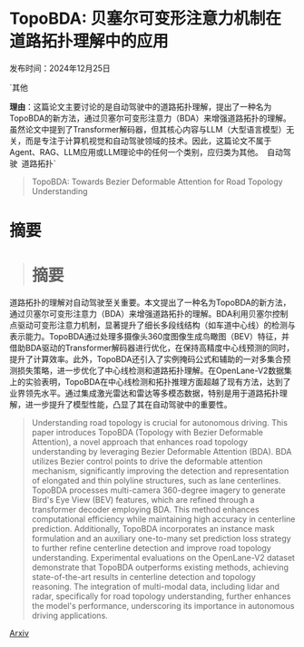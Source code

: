 # TopoBDA: 贝塞尔可变形注意力机制在道路拓扑理解中的应用

发布时间：2024年12月25日

`其他

**理由**：这篇论文主要讨论的是自动驾驶中的道路拓扑理解，提出了一种名为TopoBDA的新方法，通过贝塞尔可变形注意力（BDA）来增强道路拓扑的理解。虽然论文中提到了Transformer解码器，但其核心内容与LLM（大型语言模型）无关，而是专注于计算机视觉和自动驾驶领域的技术。因此，这篇论文不属于Agent、RAG、LLM应用或LLM理论中的任何一个类别，应归类为其他。` `自动驾驶` `道路拓扑`

> TopoBDA: Towards Bezier Deformable Attention for Road Topology Understanding

# 摘要

> # 摘要
道路拓扑的理解对自动驾驶至关重要。本文提出了一种名为TopoBDA的新方法，通过贝塞尔可变形注意力（BDA）来增强道路拓扑的理解。BDA利用贝塞尔控制点驱动可变形注意力机制，显著提升了细长多段线结构（如车道中心线）的检测与表示能力。TopoBDA通过处理多摄像头360度图像生成鸟瞰图（BEV）特征，并借助BDA驱动的Transformer解码器进行优化，在保持高精度中心线预测的同时，提升了计算效率。此外，TopoBDA还引入了实例掩码公式和辅助的一对多集合预测损失策略，进一步优化了中心线检测和道路拓扑理解。在OpenLane-V2数据集上的实验表明，TopoBDA在中心线检测和拓扑推理方面超越了现有方法，达到了业界领先水平。通过集成激光雷达和雷达等多模态数据，特别是用于道路拓扑理解，进一步提升了模型性能，凸显了其在自动驾驶中的重要性。

> Understanding road topology is crucial for autonomous driving. This paper introduces TopoBDA (Topology with Bezier Deformable Attention), a novel approach that enhances road topology understanding by leveraging Bezier Deformable Attention (BDA). BDA utilizes Bezier control points to drive the deformable attention mechanism, significantly improving the detection and representation of elongated and thin polyline structures, such as lane centerlines. TopoBDA processes multi-camera 360-degree imagery to generate Bird's Eye View (BEV) features, which are refined through a transformer decoder employing BDA. This method enhances computational efficiency while maintaining high accuracy in centerline prediction. Additionally, TopoBDA incorporates an instance mask formulation and an auxiliary one-to-many set prediction loss strategy to further refine centerline detection and improve road topology understanding. Experimental evaluations on the OpenLane-V2 dataset demonstrate that TopoBDA outperforms existing methods, achieving state-of-the-art results in centerline detection and topology reasoning. The integration of multi-modal data, including lidar and radar, specifically for road topology understanding, further enhances the model's performance, underscoring its importance in autonomous driving applications.

[Arxiv](https://arxiv.org/abs/2412.18951)
